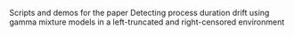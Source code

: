 Scripts and demos for the paper Detecting process duration drift using gamma mixture models in a left-truncated and right-censored environment
